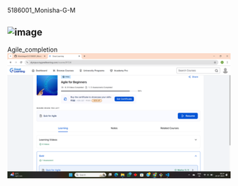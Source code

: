5186001_Monisha-G-M

## <img width="980" height="980" alt="image" src="https://github.com/user-attachments/assets/1585f196-baa5-4a7f-bb30-d53fc9dbc69a" />
Agile_completion
![Agile completion](Agile_completion.png)

